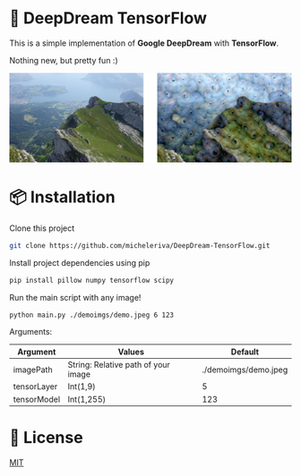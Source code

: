 # 🌈 DeepDream TensorFlow

This is a simple implementation of **Google DeepDream** with **TensorFlow**.

Nothing new, but pretty fun :)

<img src="./demoimgs/demo.jpg" >

# 📦 Installation

Clone this project

```sh
git clone https://github.com/micheleriva/DeepDream-TensorFlow.git
```

Install project dependencies using pip

```sh
pip install pillow numpy tensorflow scipy
```

Run the main script with any image!

```sh
python main.py ./demoimgs/demo.jpeg 6 123
```

Arguments:

| Argument    | Values                              | Default              |
|-------------|-------------------------------------|----------------------|
| imagePath   | String: Relative path of your image | ./demoimgs/demo.jpeg |
| tensorLayer | Int(1,9)                            | 5                    |
| tensorModel | Int(1,255)                          | 123                  |

# 📜 License

[MIT](LICENSE.md)